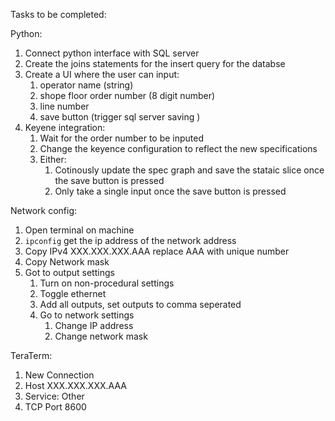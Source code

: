 Tasks to be completed:

Python:

1. Connect python interface with SQL server
2. Create the joins statements for the insert query for the databse
3. Create a UI where the user can input:
    1. operator name (string)
    2. shope floor order number (8 digit number)
    3. line number
    4. save button (trigger sql server saving )
4. Keyene integration:
   1. Wait for the order number to be inputed
   2. Change the keyence configuration to reflect the new specifications
   3. Either:
      1. Cotinously update the spec graph and save the stataic slice once the save button is pressed
      2. Only take a single input once the save button is pressed

Network config:

1. Open terminal on machine
2. `ipconfig` get the ip address of the network address
3. Copy IPv4 XXX.XXX.XXX.AAA replace AAA with unique number
4. Copy Network mask
5. Got to output settings
    1. Turn on non-procedural settings
    2. Toggle ethernet
    3. Add all outputs, set outputs to comma seperated
   4. Go to network settings
      1. Change IP address
      2. Change network mask

TeraTerm:
1. New Connection
2. Host XXX.XXX.XXX.AAA
3. Service: Other
4. TCP Port 8600